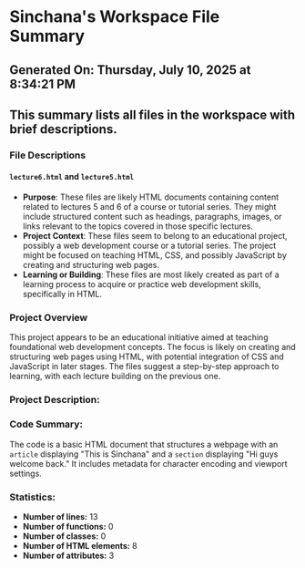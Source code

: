 # Sinchana's Workspace File Summary
## Generated On: Thursday, July 10, 2025 at 8:34:21 PM
This summary lists all files in the workspace with brief descriptions.
---
### File Descriptions

#### `lecture6.html` and `lecture5.html`
- **Purpose**: These files are likely HTML documents containing content related to lectures 5 and 6 of a course or tutorial series. They might include structured content such as headings, paragraphs, images, or links relevant to the topics covered in those specific lectures.
- **Project Context**: These files seem to belong to an educational project, possibly a web development course or a tutorial series. The project might be focused on teaching HTML, CSS, and possibly JavaScript by creating and structuring web pages.
- **Learning or Building**: These files are most likely created as part of a learning process to acquire or practice web development skills, specifically in HTML.

### Project Overview
This project appears to be an educational initiative aimed at teaching foundational web development concepts. The focus is likely on creating and structuring web pages using HTML, with potential integration of CSS and JavaScript in later stages. The files suggest a step-by-step approach to learning, with each lecture building on the previous one. 
### Project Description:
 ### Code Summary:
The code is a basic HTML document that structures a webpage with an `article` displaying "This is Sinchana" and a `section` displaying "Hi guys welcome back." It includes metadata for character encoding and viewport settings.

### Statistics:
- **Number of lines:** 13  
- **Number of functions:** 0  
- **Number of classes:** 0  
- **Number of HTML elements:** 8  
- **Number of attributes:** 3
